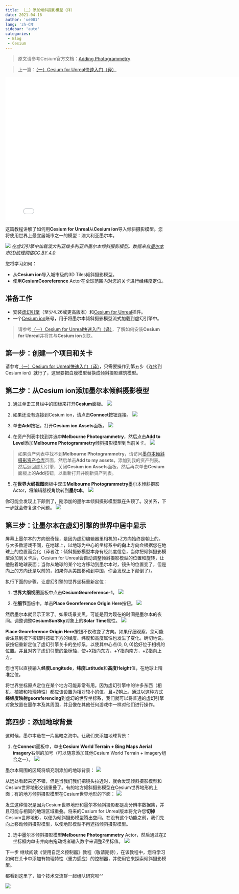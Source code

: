 ```yaml
---
title: （二）添加倾斜摄影模型（译）
date: 2021-04-16
author: 'ue001'
lang: 'zh-CN'
sidebar: 'auto'
categories:
 - Blog
 - Cesium
---
```


> 原文请参考Cesium官方文档：[Adding Photogrammetry](https://cesium.com/docs/tutorials/cesium-unreal-020-photogrammetry/)

> 上一篇：[（一）Cesium for Unreal快速入门（译）](./cesium-unreal-quickstart.html)

<iframe src="//player.bilibili.com/player.html?aid=715248260&bvid=BV1WQ4y1Z7hW&cid=325335854&page=1" width="800" height="450" scrolling="no" border="0" frameborder="no" framespacing="0" allowfullscreen="true"> </iframe>

这篇教程讲解了如何用**Cesium for Unreal**从**Cesium ion**导入倾斜摄影模型。您将使用世界上最宜居城市之一的模型：澳大利亚墨尔本。

![](./images/photogrammetry/photogrammetry.jpg)
*在虚幻引擎中加载澳大利亚维多利亚州墨尔本倾斜摄影模型。数据来自[墨尔本市3D纹理网格CC BY 4.0](https://data.melbourne.vic.gov.au/Property/City-of-Melbourne-3D-Textured-Mesh-Photomesh-2018/d5tb-r7a6)*

您将学习如何：

* 从**Cesium ion**导入城市级的3D Tiles倾斜摄影模型。
* 使用**CesiumGeoreference** Actor在全球范围内对您的关卡进行经纬度定位。

## 准备工作
* 安装[虚幻引擎](https://www.unrealengine.com/zh-CN/download)（至少4.26或更高版本）和[Cesium for Unreal](https://cesium.com/unreal-marketplace)插件。
* 一个[Cesium ion](https://cesium.com/ion)账号，用于将墨尔本倾斜摄影模型流式加载到虚幻引擎中。
> 请参考[（一）Cesium for Unreal快速入门（译）](./cesium-unreal-quickstart.html)，了解如何安装**Cesium for Unreal**并将其与**Cesium ion**关联。

## 第一步：创建一个项目和关卡
请参考[（一）Cesium for Unreal快速入门（译）](./cesium-unreal-quickstart.html)，只需要操作到第五步《连接到Cesium ion》就行了，这里要把白膜模型替换成倾斜摄影建筑模型。

## 第二步：从**Cesium ion**添加墨尔本倾斜摄影模型
1. 通过单击工具栏中的图标来打开**Cesium**面板。
![](./images/photogrammetry/toolbar.png)

2. 如果还没有连接到Cesium ion，请点击**Connect**按钮连接。
![](./images/photogrammetry/connect.png)

3. 单击**Add**按钮，打开**Cesium ion Assets**面板。
![](./images/photogrammetry/add-button.png)

4. 在资产列表中找到并选中**Melbourne Photogrammetry**，然后点击**Add to Level**添加**Melbourne Photogrammetry**倾斜摄影模型到当前关卡。
![](./images/photogrammetry/asset-list.png)

> 如果资产列表中找不到**Melbourne Photogrammetry**，请访问[墨尔本倾斜摄影资产仓库](https://cesium.com/ion/assetdepot/69380)页面，然后单击**Add to my assets**，添加到我的资产列表。然后返回虚幻引擎，关闭**Cesium ion Assets**面板，然后再次单击**Cesium**面板上的**Add**按钮，以重新打开并刷新资产列表。

5. 在**世界大纲视图**面板中双击**Melbourne Photogrammetry**墨尔本倾斜摄影Actor，将编辑器视角跳转到**墨尔本**。
![](./images/photogrammetry/world-outliner.png)

你可能会发现上下颠倒了，刚添加的墨尔本倾斜摄影模型飘在头顶了。没关系，下一步就会修复这个问题。
![](./images/photogrammetry/zoomed-to-melbourne.jpg)


## 第三步：让墨尔本在虚幻引擎的世界中居中显示
屏幕上墨尔本的方向很奇怪，是因为虚幻编辑器里相机的+Z方向始终是朝上的。与大多数游戏不同，在地球上，以地球为中心的坐标系中的**向上**方向会根据您在地球上的位置而变化（译者注：倾斜摄影模型本身有经纬度信息，当你把倾斜摄影模型添加到关卡后，Cesium for Unreal会自动调整倾斜摄影模型的位置和旋转，让他贴着地球表面；当你从地球的某个地方移动到墨尔本时，镜头的位置变了，但是向上的方向还是以前的，如果你从美国移动到中国，你会发现上下颠倒了）。

执行下面的步骤，让虚幻引擎的世界坐标重新定位：

1. **世界大纲视图**面板中点击**CesiumGeoreference-1**。
![](./images/photogrammetry/georeference-in-outliner.png)

2. 在**细节**面板中，单击**Place Georeference Origin Here**按钮。
![](./images/photogrammetry/georeference-details.png)

然后墨尔本就显示正常了。如果场景变黑，可能是因为现在的时间是墨尔本的夜间。调整调整**CesiumSunSky**对象上的**Solar Time**属性。
![](./images/photogrammetry/melbourne-upright.jpg)


**Place Georeference Origin Here**按钮不仅改变了方向。如果仔细观察，您可能会注意到按下按钮时按钮下方的经度、纬度和高度属性也发生了变化。确切地说，该按钮重新定位了虚幻引擎关卡的坐标系，以使其中心点(0, 0, 0)恰好位于相机的位置。并且对齐了虚幻引擎的坐标轴，使+X指向东方，+Y指向南方，+Z指向上方。

您也可以直接输入**经度Longitude**，**纬度Latitude**和**高度Height**值，在地球上精准定位。

将世界坐标原点定位在某个地方可能非常有用。因为虚幻引擎中的许多东西（相机、植被和物理特性）都应该设置为相对较小的值，且+Z朝上。通过以这种方式**经纬度映射georeferencing**到虚幻的世界坐标系，我们就可以将普通的虚幻引擎对象放置在墨尔本及其周围，并且像在其他任何游戏中一样对他们进行操作。

## 第四步：添加地球背景
这时候，墨尔本悬在一片黑暗之海中。让我们来添加地球背景：

1. 在**Connect**面板中，单击**Cesium World Terrain + Bing Maps Aerial imagery**右侧的加号（可以随意添加其他Cesium World Terrain + imagery组合之一）。
![](./images/photogrammetry/quick-add-cwt.png)

墨尔本周围的区域将填充刚添加的地球背景：
![](./images/photogrammetry/with-cwt.jpg)

从远处看起来还不错，但是当我们我们把镜头拉近时，就会发现倾斜摄影模型和Cesium世界地形交错重叠了。有的地方倾斜摄影模型在Cesium世界地形的上面；有的地方倾斜摄影模型在Cesium世界地形的下面：
![](./images/photogrammetry/terrain-through.jpg)

发生这种情况是因为Cesium世界地形和墨尔本倾斜摄影都是高分辨率数据集，并且可能与相同的地理区域重叠。将来的Cesium for Unreal版本将允许您**切掉**Cesium世界地形，以便为倾斜摄影模型腾出空间。在没有这个功能之前，我们先向上移动倾斜摄影模型，以使地形模型不再遮挡倾斜摄影模型。

2. 选中墨尔本倾斜摄影模型**Melbourne Photogrammetry** Actor，然后通过在Z坐标框内单击并向右拖动或者输入数字来调整Z坐标值。
![](./images/photogrammetry/raise.gif)


下一步
继续阅读《使用自定义控制器》教程（敬请期待），在该教程中，您将学习如何在关卡中添加有物理特性（重力感应）的控制器，并使用它来探索倾斜摄影模型。

都看到这里了，加个技术交流群一起组队研究呗^^

![](./images/barcode.png)
